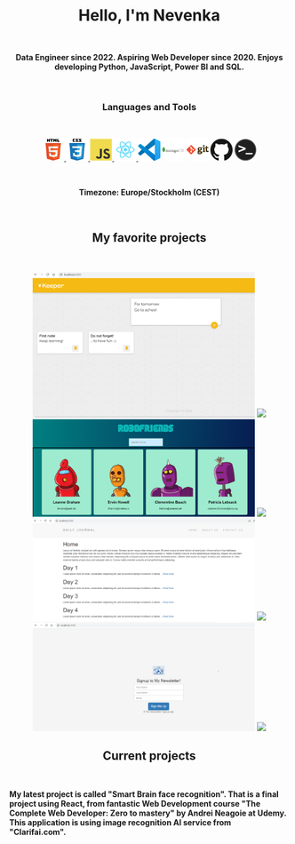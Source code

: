 <p>
  <h1 align="center"><b>Hello, I'm Nevenka </h1>
</p>

<br />

<p align="center">Data Engineer since 2022. Aspiring Web Developer since 2020. Enjoys developing Python, JavaScript, Power BI and SQL.</p>
<br />

<p>
<h3 align="center"> Languages and Tools</h3>
</p>
<br />
<p align="center">
<a href="https://www.w3.org/html/" target="_blank"> <img src="https://raw.githubusercontent.com/devicons/devicon/master/icons/html5/html5-original-wordmark.svg" alt="html5" width="40" height="40"/> </a>
<a href="https://www.w3schools.com/css/" target="_blank"> <img src="https://raw.githubusercontent.com/devicons/devicon/master/icons/css3/css3-original-wordmark.svg" alt="css3" width="40" height="40"/> </a>
<a href="https://developer.mozilla.org/en-US/docs/Web/JavaScript" target="_blank"> <img src="https://raw.githubusercontent.com/devicons/devicon/master/icons/javascript/javascript-original.svg" alt="javascript" width="40" height="40"/> </a>
<a href="https://reactjs.org/" target="_blank"> <img src="https://raw.githubusercontent.com/github/explore/80688e429a7d4ef2fca1e82350fe8e3517d3494d/topics/react/react.png" alt="react" width="40" height="40"/> </a>
<img alt="Visual Studio Code" width="40px" src="https://raw.githubusercontent.com/github/explore/80688e429a7d4ef2fca1e82350fe8e3517d3494d/topics/visual-studio-code/visual-studio-code.png" />
<img alt="MongoDB" width="40px" src="https://raw.githubusercontent.com/github/explore/80688e429a7d4ef2fca1e82350fe8e3517d3494d/topics/mongodb/mongodb.png" />
<img alt="Git" width="40px" src="https://raw.githubusercontent.com/github/explore/80688e429a7d4ef2fca1e82350fe8e3517d3494d/topics/git/git.png" />
<img alt="GitHub" width="40px" src="https://raw.githubusercontent.com/github/explore/78df643247d429f6cc873026c0622819ad797942/topics/github/github.png" />
<img  alt="Terminal" width="40px" src="https://raw.githubusercontent.com/github/explore/80688e429a7d4ef2fca1e82350fe8e3517d3494d/topics/terminal/terminal.png" />
   </p>
<br />

<p align="center">
Timezone: Europe/Stockholm (CEST)
</p>
<br />

<h2 align="center">My favorite projects</h2>
<br />

<p align="center">
  <img width="400" src="https://github.com/nenalukic/keeper-app-react/blob/main/images/keeper-app.png" />
 <a href="https://github.com/nenalukic/keeper-app-react">
  <img align="" src="https://github-readme-stats.vercel.app/api/pin/?username=nenalukic&repo=keeper-app-react" />
</a>
  <img width="400" src="https://github.com/nenalukic/robofriends/blob/master/images/robofriends-app.png" />
 <a href="https://github.com/nenalukic/robofriends">
  <img align="" src="https://github-readme-stats.vercel.app/api/pin/?username=nenalukic&repo=robofriends" />
</a>
  <img width="400" src="https://raw.githubusercontent.com/nenalukic/blog-with-mongodb/main/images/mongo-blog-1.png" />
 <a href="https://github.com/nenalukic/blog-with-mongodb">
  <img align="" src="https://github-readme-stats.vercel.app/api/pin/?username=nenalukic&repo=blog-with-mongodb" />
</a>
</a>
  <img width="400" src="https://raw.githubusercontent.com/nenalukic/newsletter-signup/main/images/newsletter-signup-app.png" />
 <a href="https://github.com/nenalukic/newsletter-signup">
  <img align="" src="https://github-readme-stats.vercel.app/api/pin/?username=nenalukic&repo=newsletter-signup" />
</a>
</p>

<h2 align="center">Current projects</h2>
<br />
<p>My latest project is called "Smart Brain face recognition". That is a final project using React, from fantastic Web Development course "The Complete Web Developer: Zero to mastery" by Andrei Neagoie at Udemy. This application is using image recognition AI service from "Clarifai.com".</p>
